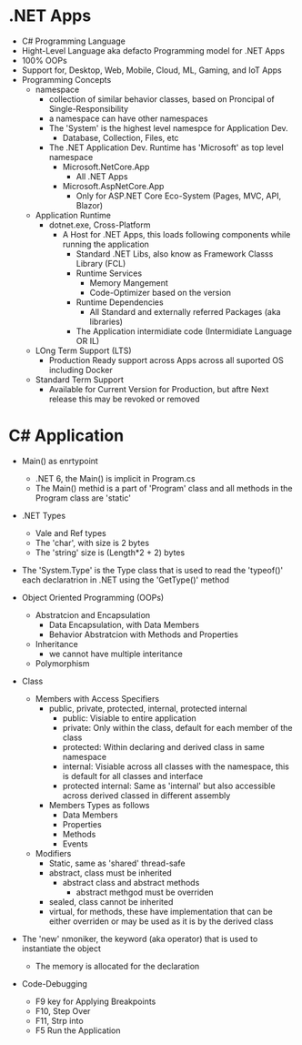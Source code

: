 # .NET Apps

- C# Programming Language
- Hight-Level Language aka defacto Programming model for .NET Apps
- 100% OOPs
- Support for, Desktop, Web, Mobile, Cloud, ML, Gaming, and IoT Apps
- Programming Concepts
	- namespace
		- collection of similar behavior classes, based on Proncipal of Single-Responsibility
		- a namespace can have other namespaces
		- The 'System' is the highest level namespce for Application Dev.
			- Database, Collection, Files, etc	 
		- The .NET Application Dev. Runtime has 'Microsoft' as top level namespace
			- Microsoft.NetCore.App
				- All .NET Apps 
			- Microsoft.AspNetCore.App
				- Only for ASP.NET Core Eco-System (Pages, MVC, API, Blazor)
	- Application Runtime
		- dotnet.exe, Cross-Platform
			- A Host for .NET Apps, this loads following components while running the application
				- Standard .NET Libs, also know as Framework Classs Library (FCL)
				- Runtime Services
					- Memory Mangement
					- Code-Optimizer based on the version 
				- Runtime Dependencies
					- All Standard and externally referred Packages (aka libraries) 
				- The Application intermidiate code (Intermidiate Language OR IL)
	- LOng Term Support (LTS)
		- Production Ready support across Apps across all suported OS including Docker
	- Standard Term Support
		- Available for Current Version for Production, but aftre Next release this may be revoked or removed 
# C# Application
- Main() as enrtypoint
	- .NET 6, the Main() is implicit in Program.cs
	- The Main() methid is a part of 'Program' class and all methods in the Program class are 'static'
- .NET Types
	- Vale and Ref types	
	- The 'char', with size is 2 bytes
	- The 'string' size is (Length*2 + 2) bytes
- The 'System.Type' is the Type class that is used to read the 'typeof()' each declaratrion in .NET using the 'GetType()' method
	
- Object Oriented Programming (OOPs)
	- Abstratcion and Encapsulation
		- Data Encapsulation, with Data Members
		- Behavior Abstratcion with Methods and Properties
	- Inheritance
		- we cannot have multiple interitance 
	- Polymorphism
- Class
	- Members with Access Specifiers
		- public, private, protected, internal, protected internal
			- public: Visiable to entire application
			- private: Only within the class, default for each member of the class
			- protected: Within declaring and derived class in same namespace
			- internal: Visiable across all classes with the namespace, this is default for all classes and interface 
			- protected internal: Same as 'internal' but also accessible across derived classed in different assembly
		- Members Types as follows
			- Data Members
			- Properties
			- Methods
			- Events 
	- Modifiers
		- Static, same as 'shared' thread-safe
		- abstract, class must be inherited
			- abstract class and abstract methods
				- abstract methgod must be overriden 
		- sealed, class cannot be inherited
		- virtual, for methods, these have implementation that can be either overriden or may be used as it is by the derived class
- The 'new' nmoniker, the keyword (aka operator) that is used to instantiate the object
	- The memory is allocated for the declaration	
- Code-Debugging
	- F9 key for Applying Breakpoints
	- F10, Step Over
	- F11, Strp into
	- F5 Run the Application
		
